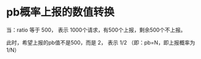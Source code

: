 # pb概率上报的数值转换

当：ratio 等于 500， 表示 1000个请求，有500个上报，剩余500个不上报。

此时，希望上报的pb值不是500，而是 2， 表示 1/2 （即：pb=N，即上报概率为 1/N）